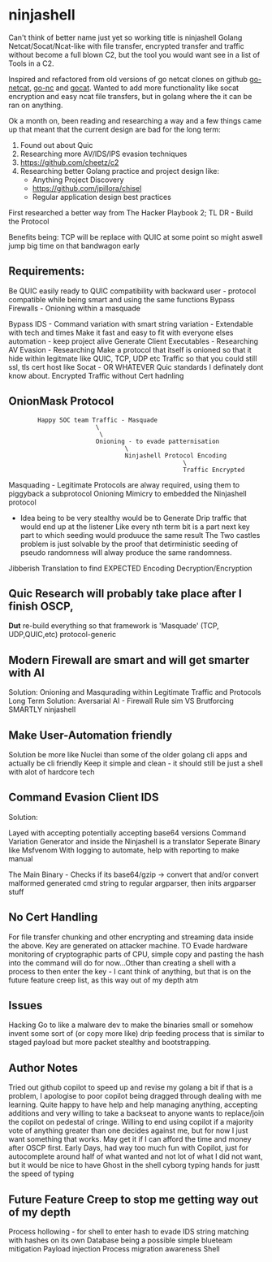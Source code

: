 # ninjashell
Can't think of better name just yet so working title is ninjashell
Golang Netcat/Socat/Ncat-like with file transfer, encrypted transfer and traffic without become a full blown C2, but the tool you would want see in a list of Tools in a C2.

Inspired and refactored from old versions of go netcat clones on github [go-netcat](https://github.com/vfedoroff/go-netcat/blob/master/main.go), [go-nc](https://github.com/opencoff/go-nc/blob/master/gonc.go) and [gocat](https://github.com/sumup-oss/gocat). Wanted to add more functionality like socat encryption and easy ncat file transfers, but in golang where the it can be ran on anything. 

Ok a month on, been reading and researching a way and a few things came up that meant that the current design are bad for the long term:

1. Found out about Quic
1. Researching more AV/IDS/IPS evasion techniques
1. https://github.com/cheetz/c2
1. Researching better Golang practice and project design like:
	- Anything Project Discovery
	- https://github.com/jpillora/chisel
	- Regular application design best practices
 
First researched a better way from The Hacker Playbook 2; TL DR - Build the Protocol

Benefits being: TCP will be replace with QUIC at some point so might aswell jump big time on that bandwagon early 

## Requirements:
Be QUIC easily ready to QUIC compatibility with backward user - protocol compatible while being smart and using the same functions 
Bypass Firewalls
           - Onioning within a masquade

Bypass IDS - Command variation with smart string variation 
           - Extendable with tech and times
Make it fast and easy to fit with everyone elses automation - keep project alive
Generate Client Executables - Researching 
AV Evasion - Researching 
Make a protocol that itself is onioned so that it hide within legitmate like QUIC, TCP, UDP etc Traffic so that you could still ssl, tls cert host like Socat - OR WHATEVER Quic standards I definately dont know about.
Encrypted Traffic without Cert hadnling


## OnionMask Protocol
```
        Happy SOC team Traffic - Masquade
                        \
                         \
                        Onioning - to evade patternisation
                                \
                                Ninjashell Protocol Encoding
                                                \
                                                Traffic Encrypted
```

Masquading - Legitimate Protocols are alway required, using them to piggyback a subprotocol
Onioning Mimicry to embedded the Ninjashell protocol

- Idea being to be very stealthy would be to Generate Drip traffic that would end up at the listener 
Like every nth term bit is a part next key part to which seeding would produuce the same result 
The Two castles problem is just solvable by the proof that detirministic seeding of pseudo randomness will alway produce the same randomness.  

 
Jibberish Translation to find EXPECTED Encoding 
Decryption/Encryption


## Quic Research will probably take place after I finish OSCP,
**Dut** re-build everything so that framework is 'Masquade' (TCP, UDP,QUIC,etc) protocol-generic

## Modern Firewall are smart and will get smarter with AI
Solution: Onioning and Masqurading within Legitimate Traffic and Protocols
Long Term Solution: Aversarial AI - Firewall Rule sim VS Brutforcing SMARTLY ninjashell 

## Make User-Automation friendly
Solution be more like Nuclei than some of the older golang cli apps and actually be cli friendly
Keep it simple and clean - it should still be just a shell with alot of hardcore tech

## Command Evasion Client IDS

Solution:

Layed with accepting potentially accepting base64 versions
Command Variation Generator and inside the Ninjashell is a translator
Seperate Binary like Msfvenom
With logging to automate, help with reporting to make manual 

The Main Binary - Checks if its base64/gzip -> convert that and/or convert malformed generated cmd string to regular argparser, then inits argparser stuff

## No Cert Handling

For file transfer chunking and other encrypting and streaming data inside the above. Key are generated on attacker machine. TO Evade hardware monitoring of cryptographic parts of CPU, simple copy and pasting the hash into the command will do for now...Other than creating a shell with a process to then enter the key - I cant think of anything, but that is on the future feature creep list, as this way out of my depth atm


## Issues
Hacking Go to like a malware dev to make the binaries small or somehow invent some sort of (or copy more like)
drip feeding process that is similar to staged payload but more packet stealthy and bootstrapping.  


## Author Notes
Tried out github copilot to speed up and revise my golang a bit if that is a problem, I apologise to poor copilot being dragged through dealing with me learning. Quite happy to have help and help managing anything, accepting additions and very willing to take a backseat to anyone wants to replace/join the copilot on pedestal of cringe. Willing to end using copilot if a majority vote of anything greater than one decides against me, but for now I just want something that works. May get it if I can afford the time and money after OSCP first. Early Days, had way too much fun with Copilot, just for autocomplete around half of what wanted and not lot of what I did not want, but it would be nice to have Ghost in the shell cyborg typing hands for justt the speed of typing

## Future Feature Creep to stop me getting way out of my depth

Process hollowing - for shell to enter hash to evade IDS string matching with hashes on its own Database being a possible simple blueteam mitigation
Payload injection
Process migration awareness
Shell
